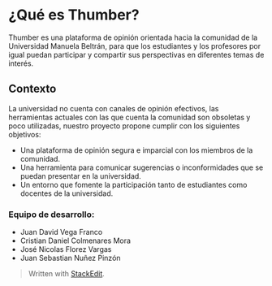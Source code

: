 # ¿Qué es Thumber?
Thumber es una plataforma de opinión orientada hacia la comunidad de la Universidad Manuela Beltrán, para que los estudiantes y los profesores por igual puedan participar y compartir sus perspectivas en diferentes temas de interés.
## Contexto
La universidad no cuenta con canales de opinión efectivos, las herramientas actuales con las que cuenta la comunidad son obsoletas y poco utilizadas, nuestro proyecto propone cumplir con los siguientes objetivos:
- Una plataforma de opinión segura e imparcial con los miembros de la comunidad.
- Una herramienta para comunicar sugerencias o inconformidades que se puedan presentar en la universidad.
- Un entorno que fomente la participación tanto de estudiantes como docentes de la universidad.
### Equipo de desarrollo: 
- Juan David Vega Franco
- Cristian Daniel Colmenares Mora
- José Nicolas Florez Vargas
- Juan Sebastian Nuñez Pinzón

> Written with [StackEdit](https://stackedit.io/).
